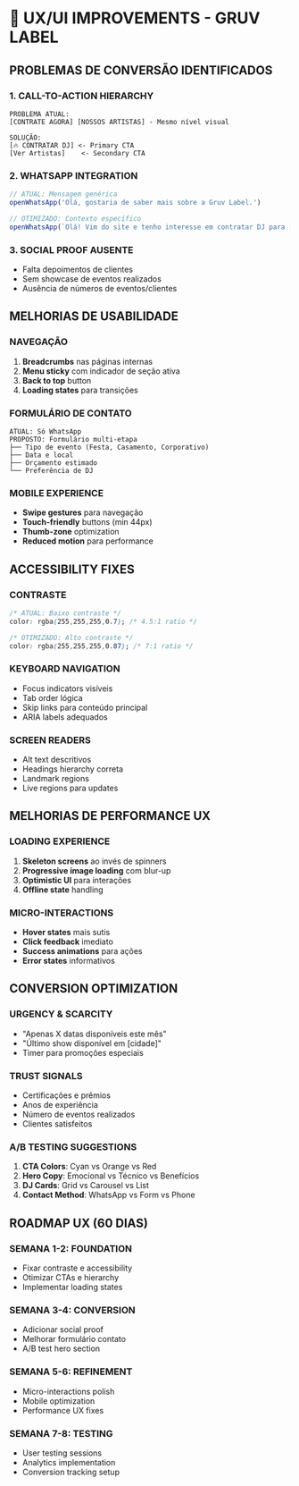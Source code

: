 # 🎨 UX/UI IMPROVEMENTS - GRUV LABEL

## PROBLEMAS DE CONVERSÃO IDENTIFICADOS

### 1. CALL-TO-ACTION HIERARCHY
```
PROBLEMA ATUAL:
[CONTRATE AGORA] [NOSSOS ARTISTAS] - Mesmo nível visual

SOLUÇÃO:
[🔥 CONTRATAR DJ] <- Primary CTA
[Ver Artistas]    <- Secondary CTA
```

### 2. WHATSAPP INTEGRATION
```javascript
// ATUAL: Mensagem genérica
openWhatsApp('Olá, gostaria de saber mais sobre a Gruv Label.')

// OTIMIZADO: Contexto específico
openWhatsApp(`Olá! Vim do site e tenho interesse em contratar DJ para [TIPO DE EVENTO] em [CIDADE]. Quando podemos conversar?`)
```

### 3. SOCIAL PROOF AUSENTE
- Falta depoimentos de clientes
- Sem showcase de eventos realizados
- Ausência de números de eventos/clientes

## MELHORIAS DE USABILIDADE

### NAVEGAÇÃO
1. **Breadcrumbs** nas páginas internas
2. **Menu sticky** com indicador de seção ativa  
3. **Back to top** button
4. **Loading states** para transições

### FORMULÁRIO DE CONTATO
```
ATUAL: Só WhatsApp
PROPOSTO: Formulário multi-etapa
├── Tipo de evento (Festa, Casamento, Corporativo)
├── Data e local  
├── Orçamento estimado
└── Preferência de DJ
```

### MOBILE EXPERIENCE
- **Swipe gestures** para navegação
- **Touch-friendly** buttons (min 44px)
- **Thumb-zone** optimization
- **Reduced motion** para performance

## ACCESSIBILITY FIXES

### CONTRASTE
```css
/* ATUAL: Baixo contraste */
color: rgba(255,255,255,0.7); /* 4.5:1 ratio */

/* OTIMIZADO: Alto contraste */  
color: rgba(255,255,255,0.87); /* 7:1 ratio */
```

### KEYBOARD NAVIGATION
- Focus indicators visíveis
- Tab order lógica
- Skip links para conteúdo principal
- ARIA labels adequados

### SCREEN READERS
- Alt text descritivos
- Headings hierarchy correta
- Landmark regions
- Live regions para updates

## MELHORIAS DE PERFORMANCE UX

### LOADING EXPERIENCE
1. **Skeleton screens** ao invés de spinners
2. **Progressive image loading** com blur-up
3. **Optimistic UI** para interações
4. **Offline state** handling

### MICRO-INTERACTIONS
- **Hover states** mais sutis
- **Click feedback** imediato  
- **Success animations** para ações
- **Error states** informativos

## CONVERSION OPTIMIZATION

### URGENCY & SCARCITY
- "Apenas X datas disponíveis este mês"
- "Último show disponível em [cidade]"
- Timer para promoções especiais

### TRUST SIGNALS  
- Certificações e prêmios
- Anos de experiência
- Número de eventos realizados
- Clientes satisfeitos

### A/B TESTING SUGGESTIONS
1. **CTA Colors**: Cyan vs Orange vs Red
2. **Hero Copy**: Emocional vs Técnico vs Benefícios
3. **DJ Cards**: Grid vs Carousel vs List
4. **Contact Method**: WhatsApp vs Form vs Phone

## ROADMAP UX (60 DIAS)

### SEMANA 1-2: FOUNDATION
- Fixar contraste e accessibility
- Otimizar CTAs e hierarchy
- Implementar loading states

### SEMANA 3-4: CONVERSION
- Adicionar social proof
- Melhorar formulário contato
- A/B test hero section

### SEMANA 5-6: REFINEMENT  
- Micro-interactions polish
- Mobile optimization
- Performance UX fixes

### SEMANA 7-8: TESTING
- User testing sessions
- Analytics implementation
- Conversion tracking setup